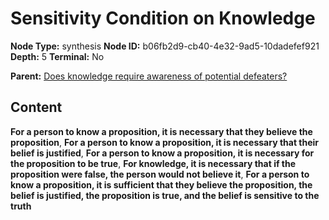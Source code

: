 # Sensitivity Condition on Knowledge

**Node Type:** synthesis
**Node ID:** b06fb2d9-cb40-4e32-9ad5-10dadefef921
**Depth:** 5
**Terminal:** No

**Parent:** [Does knowledge require awareness of potential defeaters?](does-knowledge-require-awareness-of-potential-defeaters-antithesis-0ba823a3-6953-4b79-9752-7beacb6d4c87.md)

## Content

**For a person to know a proposition, it is necessary that they believe the proposition**, **For a person to know a proposition, it is necessary that their belief is justified**, **For a person to know a proposition, it is necessary for the proposition to be true**, **For knowledge, it is necessary that if the proposition were false, the person would not believe it**, **For a person to know a proposition, it is sufficient that they believe the proposition, the belief is justified, the proposition is true, and the belief is sensitive to the truth**
